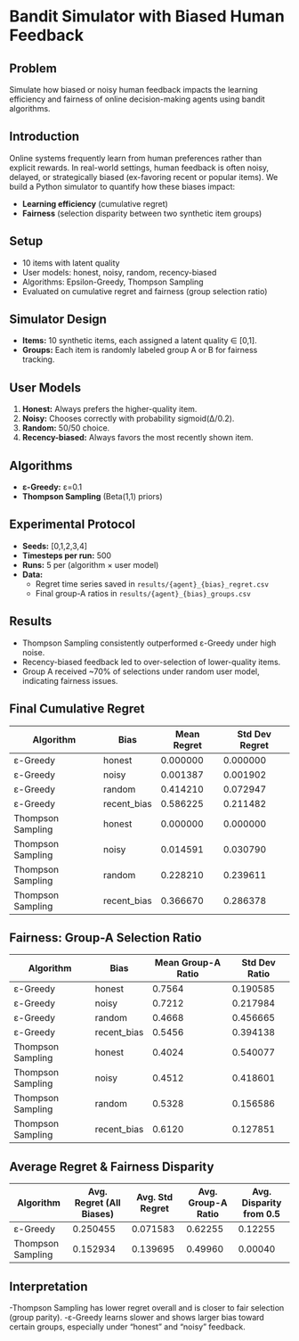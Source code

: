# Bandit Simulator with Biased Human Feedback

## Problem
Simulate how biased or noisy human feedback impacts the learning efficiency and fairness of online decision-making agents using bandit algorithms.

## Introduction
Online systems frequently learn from human preferences rather than explicit rewards. In real-world settings, human feedback is often noisy, delayed, or strategically biased (ex-favoring recent or popular items). We build a Python simulator to quantify how these biases impact:  
- **Learning efficiency** (cumulative regret)  
- **Fairness** (selection disparity between two synthetic item groups)
  
## Setup
- 10 items with latent quality
- User models: honest, noisy, random, recency-biased
- Algorithms: Epsilon-Greedy, Thompson Sampling
- Evaluated on cumulative regret and fairness (group selection ratio)

## Simulator Design  
- **Items:** 10 synthetic items, each assigned a latent quality ∈ [0,1].  
- **Groups:** Each item is randomly labeled group A or B for fairness tracking.  

## User Models  
1. **Honest:** Always prefers the higher-quality item.  
2. **Noisy:** Chooses correctly with probability sigmoid(Δ/0.2).  
3. **Random:** 50/50 choice.  
4. **Recency-biased:** Always favors the most recently shown item.

## Algorithms  
- **ε-Greedy:** ε=0.1  
- **Thompson Sampling** (Beta(1,1) priors)  

## Experimental Protocol  
- **Seeds:** [0,1,2,3,4]  
- **Timesteps per run:** 500  
- **Runs:** 5 per (algorithm × user model)  
- **Data:**  
  - Regret time series saved in `results/{agent}_{bias}_regret.csv`  
  - Final group-A ratios in `results/{agent}_{bias}_groups.csv`

## Results
- Thompson Sampling consistently outperformed ε-Greedy under high noise.
- Recency-biased feedback led to over-selection of lower-quality items.
- Group A received ~70% of selections under random user model, indicating fairness issues.
 ## Final Cumulative Regret

| Algorithm          | Bias         | Mean Regret | Std Dev Regret |
|--------------------|--------------|-------------|----------------|
| ε-Greedy           | honest       | 0.000000    | 0.000000       |
| ε-Greedy           | noisy        | 0.001387    | 0.001902       |
| ε-Greedy           | random       | 0.414210    | 0.072947       |
| ε-Greedy           | recent_bias  | 0.586225    | 0.211482       |
| Thompson Sampling  | honest       | 0.000000    | 0.000000       |
| Thompson Sampling  | noisy        | 0.014591    | 0.030790       |
| Thompson Sampling  | random       | 0.228210    | 0.239611       |
| Thompson Sampling  | recent_bias  | 0.366670    | 0.286378       |


## Fairness: Group-A Selection Ratio  

| Algorithm          | Bias         | Mean Group-A Ratio | Std Dev Ratio |
|--------------------|--------------|---------------------|----------------|
| ε-Greedy           | honest       | 0.7564              | 0.190585       |
| ε-Greedy           | noisy        | 0.7212              | 0.217984       |
| ε-Greedy           | random       | 0.4668              | 0.456665       |
| ε-Greedy           | recent_bias  | 0.5456              | 0.394138       |
| Thompson Sampling  | honest       | 0.4024              | 0.540077       |
| Thompson Sampling  | noisy        | 0.4512              | 0.418601       |
| Thompson Sampling  | random       | 0.5328              | 0.156586       |
| Thompson Sampling  | recent_bias  | 0.6120              | 0.127851       |

## Average Regret & Fairness Disparity
| Algorithm          | Avg. Regret (All Biases) | Avg. Std Regret | Avg. Group-A Ratio | Avg. Disparity from 0.5 |
|--------------------|--------------------------|------------------|---------------------|--------------------------|
| ε-Greedy           | 0.250455                 | 0.071583         | 0.62255             | 0.12255                  |
| Thompson Sampling  | 0.152934                 | 0.139695         | 0.49960             | 0.00040                  |




## Interpretation
-Thompson Sampling has lower regret overall and is closer to fair selection (group parity).
-ε-Greedy learns slower and shows larger bias toward certain groups, especially under “honest” and “noisy” feedback.



